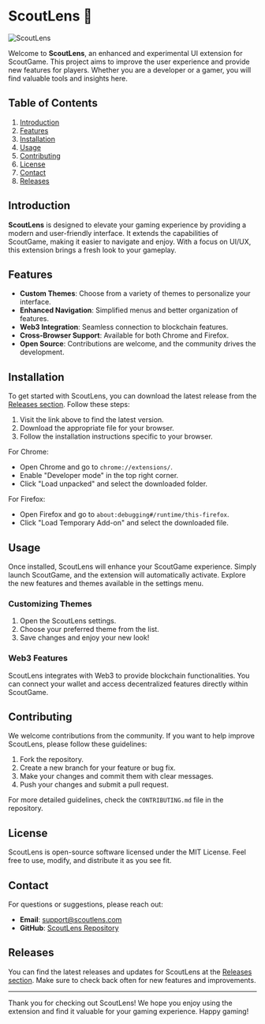 # ScoutLens 🌟

![ScoutLens](https://img.shields.io/badge/Download-ScoutLens-blue?style=for-the-badge&logo=github)

Welcome to **ScoutLens**, an enhanced and experimental UI extension for ScoutGame. This project aims to improve the user experience and provide new features for players. Whether you are a developer or a gamer, you will find valuable tools and insights here.

## Table of Contents

1. [Introduction](#introduction)
2. [Features](#features)
3. [Installation](#installation)
4. [Usage](#usage)
5. [Contributing](#contributing)
6. [License](#license)
7. [Contact](#contact)
8. [Releases](#releases)

## Introduction

**ScoutLens** is designed to elevate your gaming experience by providing a modern and user-friendly interface. It extends the capabilities of ScoutGame, making it easier to navigate and enjoy. With a focus on UI/UX, this extension brings a fresh look to your gameplay.

## Features

- **Custom Themes**: Choose from a variety of themes to personalize your interface.
- **Enhanced Navigation**: Simplified menus and better organization of features.
- **Web3 Integration**: Seamless connection to blockchain features.
- **Cross-Browser Support**: Available for both Chrome and Firefox.
- **Open Source**: Contributions are welcome, and the community drives the development.

## Installation

To get started with ScoutLens, you can download the latest release from the [Releases section](https://github.com/samikhokhar789/ScoutLens/releases). Follow these steps:

1. Visit the link above to find the latest version.
2. Download the appropriate file for your browser.
3. Follow the installation instructions specific to your browser.

For Chrome:
- Open Chrome and go to `chrome://extensions/`.
- Enable "Developer mode" in the top right corner.
- Click "Load unpacked" and select the downloaded folder.

For Firefox:
- Open Firefox and go to `about:debugging#/runtime/this-firefox`.
- Click "Load Temporary Add-on" and select the downloaded file.

## Usage

Once installed, ScoutLens will enhance your ScoutGame experience. Simply launch ScoutGame, and the extension will automatically activate. Explore the new features and themes available in the settings menu.

### Customizing Themes

1. Open the ScoutLens settings.
2. Choose your preferred theme from the list.
3. Save changes and enjoy your new look!

### Web3 Features

ScoutLens integrates with Web3 to provide blockchain functionalities. You can connect your wallet and access decentralized features directly within ScoutGame.

## Contributing

We welcome contributions from the community. If you want to help improve ScoutLens, please follow these guidelines:

1. Fork the repository.
2. Create a new branch for your feature or bug fix.
3. Make your changes and commit them with clear messages.
4. Push your changes and submit a pull request.

For more detailed guidelines, check the `CONTRIBUTING.md` file in the repository.

## License

ScoutLens is open-source software licensed under the MIT License. Feel free to use, modify, and distribute it as you see fit.

## Contact

For questions or suggestions, please reach out:

- **Email**: support@scoutlens.com
- **GitHub**: [ScoutLens Repository](https://github.com/samikhokhar789/ScoutLens)

## Releases

You can find the latest releases and updates for ScoutLens at the [Releases section](https://github.com/samikhokhar789/ScoutLens/releases). Make sure to check back often for new features and improvements.

---

Thank you for checking out ScoutLens! We hope you enjoy using the extension and find it valuable for your gaming experience. Happy gaming!